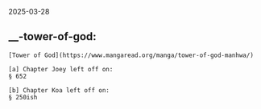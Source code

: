 2025-03-28

__-tower-of-god:
----------------
    [Tower of God](https://www.mangaread.org/manga/tower-of-god-manhwa/)
    
    [a] Chapter Joey left off on:
    § 652
    
    [b] Chapter Koa left off on:
    § 250ish
